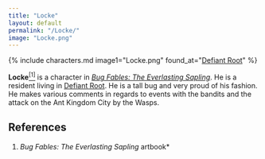 ```yaml
---
title: "Locke"
layout: default
permalink: "/Locke/"
image: "Locke.png"
---
```

{% include characters.md image1="Locke.png" found_at="[Defiant Root](/Defiant_Root)" %}

**Locke**[<sup>[1]</sup>](#references) is a character in *[Bug Fables: The Everlasting Sapling](/Bug_Fables:_The_Everlasting_Sapling)*. He is a resident living in [Defiant Root](/Defiant_Root). He is a tall bug and very proud of his fashion. He makes various comments in regards to events with the bandits and the attack on the Ant Kingdom City by the Wasps.

## References
1. *Bug Fables: The Everlasting Sapling* artbook*
